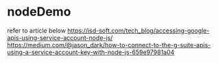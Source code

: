 # nodeDemo
refer to article below
https://isd-soft.com/tech_blog/accessing-google-apis-using-service-account-node-js/
https://medium.com/@jason_dark/how-to-connect-to-the-g-suite-apis-using-a-service-account-key-with-node-js-659e97981a04
